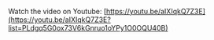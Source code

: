 Watch the video on Youtube: [https://youtu.be/aIXIqkQ7Z3E](https://youtu.be/aIXIqkQ7Z3E?list=PLdgq5G0ox73V6kGnruo1oYPy1O0OQU40B)